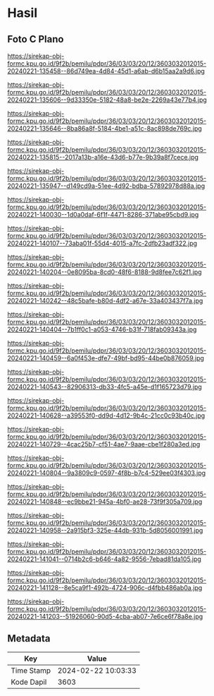 # Hasil

## Foto C Plano

https://sirekap-obj-formc.kpu.go.id/9f2b/pemilu/pdpr/36/03/03/20/12/3603032012015-20240221-135458--86d749ea-4d84-45d1-a6ab-d6b15aa2a9d6.jpg

https://sirekap-obj-formc.kpu.go.id/9f2b/pemilu/pdpr/36/03/03/20/12/3603032012015-20240221-135606--9d33350e-5182-48a8-be2e-2269a43e77b4.jpg

https://sirekap-obj-formc.kpu.go.id/9f2b/pemilu/pdpr/36/03/03/20/12/3603032012015-20240221-135646--8ba86a8f-5184-4be1-a51c-8ac898de769c.jpg

https://sirekap-obj-formc.kpu.go.id/9f2b/pemilu/pdpr/36/03/03/20/12/3603032012015-20240221-135815--2017a13b-a16e-43d6-b77e-9b39a8f7cece.jpg

https://sirekap-obj-formc.kpu.go.id/9f2b/pemilu/pdpr/36/03/03/20/12/3603032012015-20240221-135947--d149cd9a-51ee-4d92-bdba-57892978d88a.jpg

https://sirekap-obj-formc.kpu.go.id/9f2b/pemilu/pdpr/36/03/03/20/12/3603032012015-20240221-140030--1d0a0daf-6f1f-4471-8286-371abe95cbd9.jpg

https://sirekap-obj-formc.kpu.go.id/9f2b/pemilu/pdpr/36/03/03/20/12/3603032012015-20240221-140107--73aba01f-55d4-4015-a7fc-2dfb23adf322.jpg

https://sirekap-obj-formc.kpu.go.id/9f2b/pemilu/pdpr/36/03/03/20/12/3603032012015-20240221-140204--0e8095ba-8cd0-48f6-8188-9d8fee7c62f1.jpg

https://sirekap-obj-formc.kpu.go.id/9f2b/pemilu/pdpr/36/03/03/20/12/3603032012015-20240221-140242--48c5bafe-b80d-4df2-a67e-33a403437f7a.jpg

https://sirekap-obj-formc.kpu.go.id/9f2b/pemilu/pdpr/36/03/03/20/12/3603032012015-20240221-140404--7b1ff0c1-a053-4746-b31f-718fab09343a.jpg

https://sirekap-obj-formc.kpu.go.id/9f2b/pemilu/pdpr/36/03/03/20/12/3603032012015-20240221-140459--6a0f453e-dfe7-49bf-bd95-44be0b876059.jpg

https://sirekap-obj-formc.kpu.go.id/9f2b/pemilu/pdpr/36/03/03/20/12/3603032012015-20240221-140543--82906313-db33-4fc5-a45e-d1f165723d79.jpg

https://sirekap-obj-formc.kpu.go.id/9f2b/pemilu/pdpr/36/03/03/20/12/3603032012015-20240221-140628--a39553f0-dd9d-4d12-9b4c-21cc0c93b40c.jpg

https://sirekap-obj-formc.kpu.go.id/9f2b/pemilu/pdpr/36/03/03/20/12/3603032012015-20240221-140729--4cac25b7-cf51-4ae7-9aae-cbe1f280a3ed.jpg

https://sirekap-obj-formc.kpu.go.id/9f2b/pemilu/pdpr/36/03/03/20/12/3603032012015-20240221-140804--9a3809c9-0597-4f8b-b7c4-529ee03f4303.jpg

https://sirekap-obj-formc.kpu.go.id/9f2b/pemilu/pdpr/36/03/03/20/12/3603032012015-20240221-140848--ec9bbe21-945a-4bf0-ae28-73f9f305a709.jpg

https://sirekap-obj-formc.kpu.go.id/9f2b/pemilu/pdpr/36/03/03/20/12/3603032012015-20240221-140958--2a915bf3-325e-44db-931b-5d8056001991.jpg

https://sirekap-obj-formc.kpu.go.id/9f2b/pemilu/pdpr/36/03/03/20/12/3603032012015-20240221-141041--0714b2c6-b646-4a82-9556-7ebad81da105.jpg

https://sirekap-obj-formc.kpu.go.id/9f2b/pemilu/pdpr/36/03/03/20/12/3603032012015-20240221-141128--8e5ca9f1-492b-4724-906c-d4fbb486ab0a.jpg

https://sirekap-obj-formc.kpu.go.id/9f2b/pemilu/pdpr/36/03/03/20/12/3603032012015-20240221-141203--51926060-90d5-4cba-ab07-7e6ce6f78a8e.jpg


## Metadata

| Key        | Value               |
| ---------- | ------------------- |
| Time Stamp | 2024-02-22 10:03:33 |
| Kode Dapil | 3603                |



